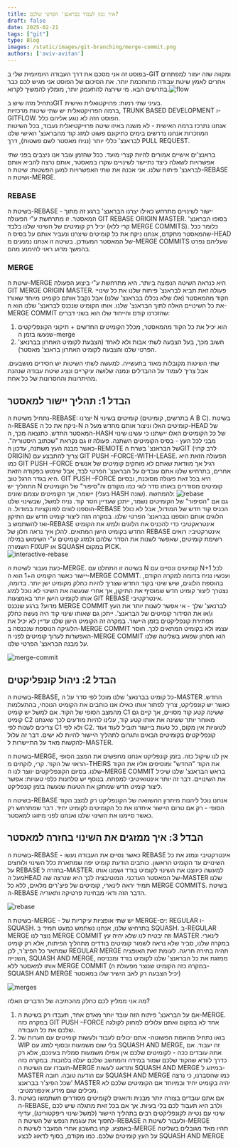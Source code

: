 ```yaml
---
title: איך נכון לעבוד בבראנצ' הפרטי שלכם?
draft: false
date: 2025-02-21
tags: ["git"]
type: Blog
images: /static/images/git-branching/merge-commit.png
authors: ['aviv-avitan']
---
```


בפוסט זה אני מסכם את דרך העבודה היומיומית שלי ב-GIT ומקווה שזה יעזור למפתחים אחרים לאמץ שיטת עבודה מתוחכמת יותר. את הסיכום של הפוסט אני מגיש לכם כבר בתרשים הבא. מי שירצה להתעמק יותר, מומלץ להמשיך לקרוא.![flow](/static/images/git-branching/flow.bmp)

נתחיל מזה שיש בGIT בעיני שתי רמות: פרויקטואלית ואישית.  
ברמה הפרויקטאלית יש שתי שיטות מרכזיות, TRUNK BASED DEVELOPMENT ו-GITFLOW. הפוסט הזה לא נוגע אליהם כלל.  
אנחנו נתרכז ברמה האישית \- לא משנה באיזו שיטה פרוייקטיאלית נעבוד, בכל השיטות המוזכרות אנחנו נדרשים בימים כתיקונם פשוט למזג קוד מהבראנצ' האישי שלנו לבראנצ' כללי יותר (נניח מאסטר לשם פשטות), דרך PULL REQUEST.

בראנצ'ים אישיים אמורים להיות קצרי מועד. ככל שהזמן עובר אנו ניצבים בפני שתי אפשרויות לשאלה כיצד נתיישר לשינויים שקרו במאסטר, אותם נרצה להביא אותם לבראנצ' פיתוח שלנו. אני אכנה את שתי האפשרויות למען הפשטות: שיטת ה-REBASE ושיטת ה-MERGE.

### REBASE

בשיטת ה-REBASE \- יישור לשינויים מתרחש כאילו יצרנו הבראנצ' ברגע זה מתוך המאסטר. זו מתרחשת ע"י הפעולה GIT REBASE ORIGIN MASTER. בסופו הבראנצ' יכיל רק קומיטים של השינוי שלנו בלבד (קרי ללא MERGE COMMITS). כלומר ככל שהמאסטר מתקדם, אנחנו ניקח את כל קומיטים שיצרנו ונעביר אותם על בסיס ה-HEAD של המאסטר המעודכן. בשיטה זו אנחנו נמנעים מ-MERGE COMMITS שעליהם נפרט בהמשך מדוע ראוי להימנע מהם.

### MERGE

שיטת ה-MERGE היא כנראה השיטה הנפוצה ביותר. היא מתרחשת ע"י ביצוע הפעולה GIT MERGE ORIGIN MASTER. פעולה זאת תביא לבראנצ' פיתוח שלנו את כל שינויי הקוד מהמאסטר (אלו שלא נכללו בבראנצ' שלנו) אבל נקבל אותם כקומיט מיוחד שאורז את כל השינויים האלה לתוך הבראנצ' שלנו. אותו הקומיט שנכנס לבראנצ' שלנו הוא ה-MERGE COMMIT שהזכרנו קודם והייחוד שלו הוא בשני דברים:

1. הוא יכיל את כל הקוד מהמאסטר, מכלל הקומיטים החדשים \+ תיקוני הקונפליקטים שנעשו בזמן ה-merge
2. חשוב מכך, בעל הצבעה לשתי אבות ולא לאחד (הצבעת לקומיט האחרון בברנאצ' הפרטי שלנו והצבעה לקומיט האחרון בראנצ' מאסטר).

שתי השיטות מקובלות מאוד בתעשייה. למעשה לשתי השיטות יש חסידים מושבעים. אבל צריך לעמוד על ההבדלים ונמנה שלושה עיקריים ונציג שיטת עבודה שנהנת מהיתרונות והחסרונות של כל אחת.

## הבדל 1: תהליך יישור למאסטר

נתחיל משיטת ה-REBASE: יצרנו N קומיטים בשינוי (בתרשים, קומיטים A B C). בשיטת ה-REBASE ניקח את כל ה-N קומיטים האלו וניצור אותם מחדש מעל ה-HEAD של המאסטר החדש. כתוצאה מכך, ה-HASH של כל הקומיטים האלו יישתנו כי עשינו שינוי מבני לכל העץ \- בסיס הקומיטים השתנה. פעולה זו גם נקראת "שכתוב היסטוריה". כאשר מבנה העץ משתנה, עדכון ה-REMOTE של הבראנצ' בשרת הGIT (לרב קרוי ORIGIN) צריך להתבצע עם GIT PUSH –FORCE-WITH-LEASE. הפעולה הזאת היא כמו GIT PUSH –FORCE רגיל אך מוודאת שאתם לא מוחקים קומיטים של אנשים אחרים, בתרחיש שלנו אתם עובדים על הבראנצ' הפרטי לבד, אבל שימוש בפקודה הזאת היא בגדר הרגל טוב. GIT PUSH –FORCE היא בכל זאת פעולה מסוכנת, ובסיום התהליך יש N קומיטים מסודרים באותו סדר לוגי כמו מקודם וה"סיפור" של הקומיטים יישמר, אך הקומיטים עצמם שונים (בעלי HASH שונה). להמחשה: ![rebase](/static/images/git-branching/rebase.png)  
גם אם "הסיפור" של הקומיטים נשמר, ייתכן שעדיין חסר קוד. נניח למשל, שבשינוי שלנו הוספנו לוגים לפונקציות במודול. ה-REBASE הכניס קוד חדש של המודול, אבל לא כולל הלוגים אותם הוספנו בבראנצ' הפרטי שלנו. במקרה הזה ליצור קומיט חדש עם התיקון ואז להשתמש ב-REBASE אינטראקטיבי כדי להכניס את הלוגים ולמזג את הקומיט החדש בקומיט הישן המתאים. להלן איך נראה חלון של REBASE אינטרקטיבי: רואים רשימת קומיטים, שאפשר לשנות את הסדר שלהם ולמזג קומיטים ע"י השימוש במילה השמורה FIXUP או SQUASH במקום PICK.  
![interactive-rebase](/static/images/git-branching/interactive-rebase.png)

כעת נעבור לשיטת ה-MERGE. בשיטה זו התחלנו עם N קומיטים ונסיים עם N+1 לכל יישור כאשר הקומיט ה+1 הוא ה-MERGE COMMIT. ועכשיו נניח בדומה למקרה הקודם, בהוספת הלוגים, שיש שינוי בקוד החדש שצריך להיות כחלק מקומיט ישן יותר. בדומה, נצטרך ליצור קומיט חדש שמוסיף את התיקון, אך אחרי שנעשה את השינוי לא נוכל למזג אותו לקומיט הישן יותר באמצעות GIT REBASE אינטרקטיבי.  
מדוע? ברגע שנכנס MERGE COMMIT לברנאצ' שלך \- אי אפשר לשנות יותר את העץ ו\\או את הסידור קומיטים של הבראנצ'. ייתכן גם שאותו שינוי קוד היה נעשה כחלק מפתירת קונפליקטים בזמן היישור. במקרה זה הקומיט הישן שלנו עדיין לא יכיל את הלוגיקה הנוספת שנכנסה ב-MERGE COMMIT עצמו ולא בקומיט המתאים לכך. חוסר האפשרות לערוך קומיטים לפני ה-MERGE COMMIT הוא חסרון שפוגע בשליטה שלנו על מבנה הבראנצ' הפרטי שלנו.

![merge-commit](/static/images/git-branching/merge-commit.png)

## הבדל 2: ניהול קונפליקטים

בשיטת ה-REBASE, כל קומיט בברנאצ' שלנו מוכל לפי סדר על ה-MASTER החדש. כאשר יש קונפליקט, צריך לפתור אותו כאילו אנו כותבים את הקומיט הנוכחי, בהתעלמות מהמצב הסופי של הקוד. אם למשל יש קומיט C1 ששינה קטע קוד מסויים, אך קיים גם קומיט C2 מאוחר יותר ששינה את אותו קטע קוד, עלינו להיות מודעים לכך שאנחנו צריכים לשנות לפי C1 ולא לפי C2. לטעויות אין מקום, כל טעות ביישור תוביל לעוד ועוד קונפליקטים בקומיטים הבאים ותגרום לתהליך היישור להיות לא ישים. דבר זה עלול להקשות מאד על התיישרות ל-MASTER.

בשיטת ה-MERGE, אין לנו שיקול כזה. בזמן קונפליקט אנחנו מחפשים את המצב הסופי הראוי של הקוד. קרי, לוקחים מ-THEIRS את הקוד "החדש" ומוסיפים אליו את הקוד שלנו. בסיום הקונפליקטים יווצר לנו ה-MERGE COMMIT בראש הבראנצ' שלנו שיכיל את השינויים. דבר זה יותר אינטואיטיבי למפתח. בנוסף יש סלחנות כלפי טעויות: אפשר ליצור קומיט חדש שמתקן את הטעות שנעשה בזמן קונפליקט.

בשיטה ה-REBASE אנחנו נוכל ליהנות מיתרון ההשוואה של הקונפליקט רק למצב הקוד הסופי \- רק אם טרום היישור איחדנו את כל הקומיטים לקומיט יחיד. דבר שמתרחש רק כאשר סיימנו את השינוי שלנו ואנחנו לפני מיזוגו למאסטר.

## הבדל 3: איך ממזגים את השינוי בחזרה למאסטר

בשיטת ה-REBASE \- כאשר נסיים את העבודה נעשו REBASE אינטרקטיבי ונמזג את כל השינויים עד הקומיט הראשון. כותבים הודעת קומיט יפה שמתארת כלל השינוי ולוחצים על REBASE בחזרה ל-MASTER. למעשה כיווצנו את השינוי לקומיט בודד ושמנו אותו מעל הHEAD של המאסטר העדכני. המוטיבציה לכך היא שנרצה שה-MASTER שלנו תמיד יראה לינארי, קומיטים של פיצ'רים מלאים, ללא כל MERGE COMMITS. בשיטת ה-REBASE הדבר הזה ודאי מבחינת פרטיקה ותאוריה.

![rebase](/static/images/git-branching/rebase.png)

בשיטת ה-MERGE \- יש שתי אופציות עיקריות של MERGE-ים: REGULAR ו-SQUASH. בתרחיש שלנו, אנחנו נשתמש כמעט תמיד ב SQUASH. ב-REGULAR MERGE נוצר לנו MERGE COMMIT וזה יבטיח לנו שלא יהיה עץ MASTER לינארי. במקרה שלנו, סביר שלא נראה לשמור קומיטים בודדים מתהליך הפיתוח, אלא רק קומיט שמתאר כל הפיצ'ר, לכן REGULAR MERGE תהיה בחירה חריגה. לעומת זאת האופציה השנייה, SQUASH AND MERGE, ממזגת את כל הבראנצ' שלנו לקומיט בודד ומכניסה אותו למאסטר ללא MERGE COMMIT (במקרה כזה הקומיט שנוצר מפעולת ה-SQUASH AND MERGE יכיל הצבעה רק לאב הישיר שלו במאסטר)

![merges](/static/images/git-branching/merges.png)

מה אני ממליץ לכם כחלק מהכתיבה של הדברים האלה?

1. אם על הבראנצ' פיתוח הזה עובד יותר מאדם אחד, תעבדו רק בשיטת ה-MERGE. במקרה כזה GIT PUSH –FORCE אחד לא במקום ואתם עלולים למחוק לקולגה שלכם את כל העבודה.  
2. בואו נתחיל מהאמת הפשוטה- אתם יכולים לעבוד ולעשות קומיטים עם הערות של WIP בלי שום משמעות ובסוף למזג עם SQUASH AND MERGE, זה יעבוד. אם אתה עובדים ככה \- לקומיטים שלכם אין אפילו משמעות סמלית בעינכם, אלא רק כדרך לוודא שהקוד שלכם שמור במידה והמחשב שלכם יעלה בלהבות. במקרה כזה תעבדו עם השיטת ה-MERGE ותדאגו לעשות SQUASH AND MERGE במיזוג ל-MASTER עם הודעה טובה. חובה SQUASH AND MERGE כמו שהסברנו, כי נרצה שכל הפיצ'ר בבראנצ' MASTER יהיה בקומיט יחיד ובמיוחד אם הקומיטים שלכם לא מכילים שום מידע אינפורמטיבי.  
3. אם אתם עובדים בצורה יותר מבנית ודואגים לקומיטים מסודרים תשתמשו בשיטת ה-REBASE, ולרב היא תעבוד לכם בלי בעיות. אך אם בכל זאת מתגלה שיש לכם שינוי עם נטייה לקונפליקטים רבים בתהליך היישור (למשל שינוי ריפקטורינג), עדיף לחסוך את עוגמת הנפש של השיטת ה-REBASE ולעבור לשיטת ה-MERGE באמצע. קחו בחשבון אחרי המעבר לשיטת ה-MERGE תהיו מאד מגובלים בשליטה על העץ קומיטים שלכם. כמו מקודם, בסוף לדאוג לבצע SQUASH AND MERGE
